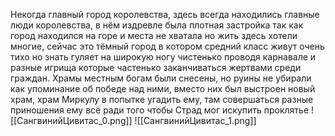 Некогда главный город королевства, здесь всегда находились главные люди королевства, в нём издревле была плотная застройка так как город находился на горе и места не хватала но жить здесь хотели многие, сейчас это тёмный город в котором средний класс живут очень тихо но знать гуляет на широкую ногу чистенько проводя карнавале и разные игрища которые частенько заканчиваться жертвами среди граждан. Храмы местным богам были снесены, но руины не убирали как упоминание об победе над ними, вместо них был выстроен новый храм, храм Миркулу в попытке угадить ему, там совершаться разные приношения ему всё ради того чтобы Страд мог искупить проклятье
![[СангвинийЦивитас_0.png]]
![[СангвинийЦивитас_1.png]]

